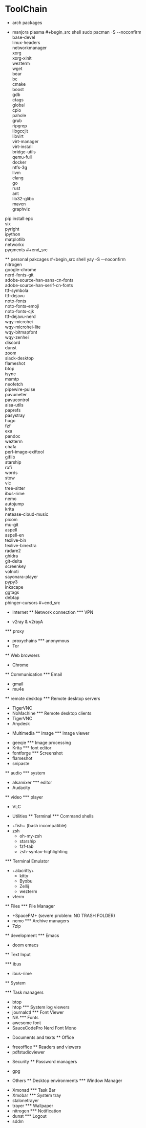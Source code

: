 # ToolChain


* arch packages
+ manjora plasma
#+begin_src shell
sudo pacman -S --noconfirm \
     base-devel \
     linux-headers \
     networkmanager \
     xorg \
     xorg-xinit \
     wezterm \
     wget \
     bear \
     bc \
     cmake \
     boost \
     gdb \
     ctags \
     global \
     cpio \
     pahole \
     grub \
     ripgrep \
     libgccjit \
     libvirt \
     virt-manager \
     virt-install \
     bridge-utils \
     qemu-full \
     docker \
     ntfs-3g \
     llvm \
     clang \
     go \
     rust \
     ant \
     lib32-glibc \
     maven \
     graphviz


pip install epc  \
            six  \
            pyright  \
            ipython  \
            matplotlib  \
            networkx  \
            pygments
#+end_src

** personal pakcages
#+begin_src shell
yay -S --noconfirm \
     nitrogen \
     google-chrome \
     nerd-fonts-git \
     adobe-source-han-sans-cn-fonts \
     adobe-source-han-serif-cn-fonts \
     ttf-symbola \
     ttf-dejavu \
     noto-fonts \
     noto-fonts-emoji \
     noto-fonts-cjk \
     ttf-dejavu-nerd \
     wqy-microhei \
     wqy-microhei-lite \
     wqy-bitmapfont \
     wqy-zenhei \
     discord \
     dunst \
     zoom \
     slack-desktop \
     flameshot \
     btop \
     isync \
     msmtp \
     neofetch \
     pipewire-pulse \
     pavumeter \
     pavucontrol \
     alsa-utils \
     paprefs \
     pasystray \
     hugo \
     fzf \
     exa \
     pandoc \
     wezterm \
     chafa \
     perl-image-exiftool \
     giflib \
     starship \
     rofi \
     words \
     stow \
     vlc \
     tree-sitter \
     ibus-rime \
     nemo \
     autojump \
     krita \
     netease-cloud-music \
     picom \
     mu-git \
     aspell \
     aspell-en \
     texlive-bin \
     texlive-binextra \
     radare2 \
     ghidra \
     git-delta \
     screenkey \
     volnoti \
     sayonara-player \
     pypy3 \
     inkscape \
     ggtags \
     debtap \
     phinger-cursors
#+end_src


* Internet
** Network connection
*** VPN
+ v2ray & v2rayA

*** proxy
+ proxychains
*** anonymous
+ Tor

** Web browsers
+ Chrome

** Communication
*** Email
+ gmail
+ mu4e

** remote desktop
*** Remote desktop servers
+ TigerVNC
+ NoMachine
*** Remote desktop clients
+ TigerVNC
+ Anydesk

* Multimedia
** Image
*** Image viewer
+ geeqie
*** Image processing
+ Krita
*** font editor
+ fontforge
*** Screenshot
+ flameshot
+ snipaste

** audio
*** system
+ alsamixer
*** editor
+ Audacity

** video
*** player
+ VLC

* Utilities
** Terminal
*** Command shells
+ +fish+ (bash incompatible)
+ zsh
  - oh-my-zsh
  - starship
  - fzf-tab
  - zsh-syntax-highlighting

*** Terminal Emulator
+ +alacritty+
  - kitty
  - Byobu
  - Zellij
  - wezterm
+ vterm

** Files
*** File Manager
+ +SpaceFM+ (severe problem: NO TRASH FOLDER)
+ nemo
*** Archive managers
+ 7zip

** development
*** Emacs
+ doom emacs

** Text Input

*** ibus
+ ibus-rime

** System

*** Task managers
+ btop
+ htop
*** System log viewers
+ journalctl
*** Font Viewer
+ NA
*** Fonts
+ awesome font
+ SauceCodePro Nerd Font Mono

* Documents and texts
** Office
+ freeoffice
** Readers and viewers
+ pdfstudioviewer
* Security
** Password managers
+ gpg

* Others
** Desktop environments
*** Window Manager
+ Xmonad
*** Task Bar
+ Xmobar
*** System tray
+ stalonetrayer
+ trayer
*** Wallpaper
+ nitrogen
*** Notification
+ dunst
*** Logout
+ sddm

